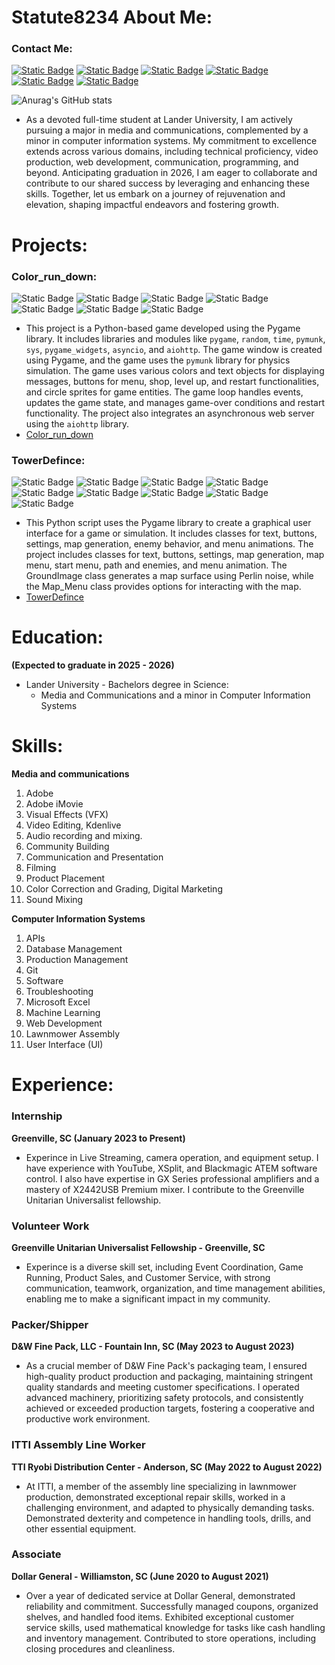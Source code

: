 # Statute8234 About Me:
### Contact Me:
[![Static Badge](https://img.shields.io/badge/email-red)]([danieltower101501@gmail.com](mailto:recipient@danieltower101501@gmail.com))
[![Static Badge](https://img.shields.io/badge/linkedin-blue)]([danieltower101501@gmail.com](https://www.linkedin.com/in/daniel-tower-866149235/))
[![Static Badge](https://img.shields.io/badge/wixsite-white)](https://danieltower101501.wixsite.com/my-site)
[![Static Badge](https://img.shields.io/badge/github-darkgray)](https://github.com/Statute8234)
[![Static Badge](https://img.shields.io/badge/reddit-orange)](https://www.reddit.com/r/randomscreenshot/)
[![Static Badge](https://img.shields.io/badge/twitter-darkgray)](@RndScreenShot)

![Anurag's GitHub stats](https://github-readme-stats.vercel.app/api?username=Statute8234&show_icons=true&theme=radical)

* As a devoted full-time student at Lander University, I am actively pursuing a major in media and communications, complemented by a minor in computer information systems. My commitment to excellence extends across various domains, including technical proficiency, video production, web development, communication, programming, and beyond. Anticipating graduation in 2026, I am eager to collaborate and contribute to our shared success by leveraging and enhancing these skills. Together, let us embark on a journey of rejuvenation and elevation, shaping impactful endeavors and fostering growth.

# Projects: 
### Color_run_down:
![Static Badge](https://img.shields.io/badge/pygame-org) ![Static Badge](https://img.shields.io/badge/random-py) ![Static Badge](https://img.shields.io/badge/time-py) ![Static Badge](https://img.shields.io/badge/pymunk-py) ![Static Badge](https://img.shields.io/badge/sys-py) ![Static Badge](https://img.shields.io/badge/asyncio-py-blue) ![Static Badge](https://img.shields.io/badge/aiohttp-py-blue)

* This project is a Python-based game developed using the Pygame library. It includes libraries and modules like `pygame`, `random`, `time`, `pymunk`, `sys`, `pygame_widgets`, `asyncio`, and `aiohttp`. The game window is created using Pygame, and the game uses the `pymunk` library for physics simulation. The game uses various colors and text objects for displaying messages, buttons for menu, shop, level up, and restart functionalities, and circle sprites for game entities. The game loop handles events, updates the game state, and manages game-over conditions and restart functionality. The project also integrates an asynchronous web server using the `aiohttp` library.
* [Color_run_down](https://github.com/Statute8234/Color_run_down)
  
### TowerDefince:
![Static Badge](https://img.shields.io/badge/pygame-org) ![Static Badge](https://img.shields.io/badge/random-py) ![Static Badge](https://img.shields.io/badge/sys-py) ![Static Badge](https://img.shields.io/badge/time-py) ![Static Badge](https://img.shields.io/badge/math-py) ![Static Badge](https://img.shields.io/badge/perlin-noise-red) ![Static Badge](https://img.shields.io/badge/pathfinding-core-red) ![Static Badge](https://img.shields.io/badge/PerlinMapGenerator-gray) ![Static Badge](https://img.shields.io/badge/mainMap-darkred)

* This Python script uses the Pygame library to create a graphical user interface for a game or simulation. It includes classes for text, buttons, settings, map generation, enemy behavior, and menu animations. The project includes classes for text, buttons, settings, map generation, map menu, start menu, path and enemies, and menu animation. The GroundImage class generates a map surface using Perlin noise, while the Map_Menu class provides options for interacting with the map.
* [TowerDefince]([docs/CONTRIBUTING.md](https://github.com/Statute8234/TowerDefince/blob/main/main.py))

# Education:
**(Expected to graduate in 2025 - 2026)**
* Lander University - Bachelors degree in Science:
  - Media and Communications and a minor in Computer Information Systems

# Skills:
**Media and communications**
1) Adobe
2) Adobe iMovie
3) Visual Effects (VFX)
4) Video Editing, Kdenlive
5) Audio recording and mixing.
6) Community Building
7) Communication and Presentation
8) Filming
9) Product Placement
10) Color Correction and Grading, Digital Marketing
11) Sound Mixing
    
**Computer Information Systems**

1) APIs
2) Database Management
3) Production Management
4) Git
5) Software
6) Troubleshooting
7) Microsoft Excel
8) Machine Learning
9) Web Development
10) Lawnmower Assembly
11) User Interface (UI)

# Experience:
### Internship
**Greenville, SC (January 2023 to Present)**
* Experince in Live Streaming, camera operation, and equipment setup. I have experience with YouTube, XSplit, and Blackmagic ATEM software control. I also have expertise in GX Series professional amplifiers and a mastery of X2442USB Premium mixer. I contribute to the Greenville Unitarian Universalist fellowship.
### Volunteer Work
**Greenville Unitarian Universalist Fellowship - Greenville, SC**
* Experince is a diverse skill set, including Event Coordination, Game Running, Product Sales, and Customer Service, with strong communication, teamwork, organization, and time management abilities, enabling me to make a significant impact in my community.
### Packer/Shipper
**D&W Fine Pack, LLC - Fountain Inn, SC (May 2023 to August 2023)**
* As a crucial member of D&W Fine Pack's packaging team, I ensured high-quality product production and packaging, maintaining stringent quality standards and meeting customer specifications. I operated advanced machinery, prioritizing safety protocols, and consistently achieved or exceeded production targets, fostering a cooperative and productive work environment.
### ITTI Assembly Line Worker
**TTI Ryobi Distribution Center - Anderson, SC (May 2022 to August 2022)**
* At ITTI, a member of the assembly line specializing in lawnmower production, demonstrated exceptional repair skills, worked in a challenging environment, and adapted to physically demanding tasks. Demonstrated dexterity and competence in handling tools, drills, and other essential equipment.
### Associate
**Dollar General - Williamston, SC (June 2020 to August 2021)**
* Over a year of dedicated service at Dollar General, demonstrated reliability and commitment. Successfully managed coupons, organized shelves, and handled food items. Exhibited exceptional customer service skills, used mathematical knowledge for tasks like cash handling and inventory management. Contributed to store operations, including closing procedures and cleanliness.
